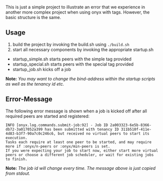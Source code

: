 This is just a simple project to illustrate an error that we experience in another more complex project when using onyx with tags. However, the basic structure is the same.

## Usage

1. build the project by invoking the build.sh using ```./build.sh```
2. start all necessary components by invoking the appropriate startup.sh


- startup_simple.sh starts peers with the simple tag provided
- startup_special.sh starts peers with the special tag provided
- startup_job.sh kicks off a job

**Note:** *You may want to change the bind-address within the startup scripts as well as the tenancy id etc.*

## Error-Message
The following error message is shown when a job is kicked off after all required peers are started and registered:

```
INFO [onyx.log.commands.submit-job:92] - Job ID 2a003323-6e5b-8366-db72-3a017052a399 has been submitted with tenancy ID 311b510f-411e-4d83-b3f7-90a7c0c246c6, but received no virtual peers to start its execution.
Tasks each require at least one peer to be started, and may require more if :onyx/n-peers or :onyx/min-peers is set.
If you were expecting your job to start now, either start more virtual peers or choose a different job scheduler, or wait for existing jobs to finish.
```

**Note:** *The job id will change every time. The message above is just copied from stdout.*

